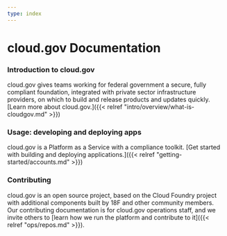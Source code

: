 ```yaml
---
type: index
---
```


# cloud.gov Documentation

### Introduction to cloud.gov

cloud.gov gives teams working for federal government a secure, fully compliant foundation, integrated with private sector infrastructure providers, on which to build and release products and updates quickly. [Learn more about cloud.gov.]({{< relref "intro/overview/what-is-cloudgov.md" >}})

### Usage: developing and deploying apps

cloud.gov is a Platform as a Service with a compliance toolkit. [Get started with building and deploying applications.]({{< relref "getting-started/accounts.md" >}})

### Contributing

cloud.gov is an open source project, based on the Cloud Foundry project with additional components built by 18F and other community members. Our contributing documentation is for cloud.gov operations staff, and we invite others to [learn how we run the platform and contribute to it]({{< relref "ops/repos.md" >}}).
